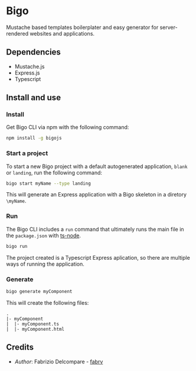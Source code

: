 # Bigo
Mustache based templates boilerplater and easy generator for server-rendered websites and applications.

## Dependencies
- Mustache.js
- Express.js
- Typescript

## Install and use
### Install
Get Bigo CLI via npm with the following command:
```bash
npm install -g bigojs
```

### Start a project
To start a new Bigo project with a default autogenerated application, `blank` or `landing`, run the following command:
```bash
bigo start myName --type landing
```

This will generate an Express application with a Bigo skeleton in a diretory `\myName`.

### Run
The Bigo CLI includes a `run` command that ultimately runs the main file in the `package.json` with [ts-node](https://www.npmjs.com/package/ts-node). 
```bash
bigo run
```
The project created is a Typescript Express aplication, so there are multiple ways of running the application.

### Generate
```bash
bigo generate myComponent
```
This will create the following files:
```
.
|- myComponent
|  |- myComponent.ts
|  |- myComponent.html
```

## Credits
* *Author*: Fabrizio Delcompare - [fabrv](https://github.com/fabrv)